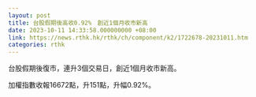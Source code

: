 ```yaml
---
layout: post
title: 台股假期後高收0.92%　創近1個月收市新高
date: 2023-10-11 14:33:58.000000000 +08:00
link: https://news.rthk.hk/rthk/ch/component/k2/1722678-20231011.htm
categories: rthk
---
```


台股假期後復市，連升3個交易日，創近1個月收市新高。

加權指數收報16672點，升151點，升幅0.92%。
